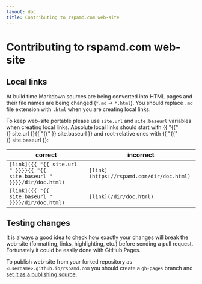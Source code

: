 ```yaml
---
layout: doc
title: Contributing to rspamd.com web-site
---
```

# Contributing to rspamd.com web-site

## Local links

At build time Markdown sources are being converted into HTML pages and their file names are being changed (`*.md` → `*.html`). You should replace `.md` file extension with `.html` when you are creating local links.

To keep web-site portable please use `site.url` and `site.baseurl` variables when creating local links. Absolute local links should start with {{ "{{" }}&nbsp;site.url&nbsp;}}{{ "{{" }}&nbsp;site.baseurl&nbsp;}} and root-relative ones with {{ "{{" }}&nbsp;site.baseurl&nbsp;}}:

<div class="table-responsive">
  <table class="table">
    <thead>
      <tr class="info">
        <th>correct</th>
        <th>incorrect</th>
      </tr>
    </thead>
    <tbody>
      <tr>
        <td><code>[link]({{ "{{ site.url " }}}}{{ "{{ site.baseurl " }}}}/dir/doc.html)</code></td>
        <td><code>[link](https://rspamd.com/dir/doc.html)</code></td>
      </tr>
      <tr>
        <td><code>[link]({{ "{{ site.baseurl " }}}}/dir/doc.html)</code></td>
        <td><code>[link](/dir/doc.html)</code></td>
      </tr>
    </tbody>
  </table>
</div>

## Testing changes

It is always a good idea to check how exactly your changes will break the web-site (formatting, links, highlighting, etc.) before sending a pull request. Fortunately it could be easily done with GitHub Pages.

To publish web-site from your forked repository as `<username>.github.io/rspamd.com` you should create a `gh-pages` branch and [set it as a publishing source](https://help.github.com/articles/configuring-a-publishing-source-for-github-pages/#enabling-github-pages-to-publish-your-site-from-master-or-gh-pages).
